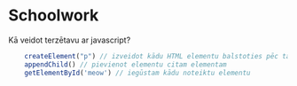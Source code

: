 # Schoolwork

Kā veidot terzētavu ar javascript?

```javascript
    createElement("p") // izveidot kādu HTML elementu balstoties pēc taga
    appendChild() // pievienot elementu citam elementam
    getElementById('meow') // iegūstam kādu noteiktu elementu
```